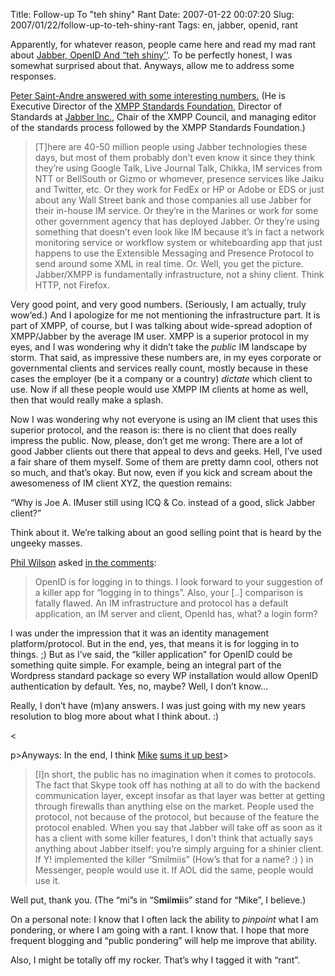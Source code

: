 Title: Follow-up To "teh shiny" Rant
Date: 2007-01-22 00:07:20
Slug: 2007/01/22/follow-up-to-teh-shiny-rant
Tags: en, jabber, openid, rant


Apparently, for whatever reason, people came here and read my mad rant about
[Jabber, OpenID And “teh shiny’‘][1]. To be perfectly honest, I was somewhat
surprised about that. Anyways, allow me to address some responses.

[Peter Saint-Andre answered with some interesting numbers.][2] (He is
Executive Director of the [XMPP Standards Foundation][3], Director of
Standards at [Jabber Inc.][4], Chair of the XMPP Council, and managing editor
of the standards process followed by the XMPP Standards Foundation.)

> [T]here are 40-50 million people using Jabber technologies these days, but
most of them probably don’t even know it since they think they’re using Google
Talk, Live Journal Talk, Chikka, IM services from NTT or BellSouth or Gizmo or
whomever, presence services like Jaiku and Twitter, etc. Or they work for
FedEx or HP or Adobe or EDS or just about any Wall Street bank and those
companies all use Jabber for their in-house IM service. Or they’re in the
Marines or work for some other government agency that has deployed Jabber. Or
they’re using something that doesn’t even look like IM because it’s in fact a
network monitoring service or workflow system or whiteboarding app that just
happens to use the Extensible Messaging and Presence Protocol to send around
some XML in real time. Or. Well, you get the picture. Jabber/XMPP is
fundamentally infrastructure, not a shiny client. Think HTTP, not Firefox.

Very good point, and very good numbers. (Seriously, I am actually, truly
wow’ed.) And I apologize for me not mentioning the infrastructure part. It is
part of XMPP, of course, but I was talking about wide-spread adoption of
XMPP/Jabber by the average IM user. XMPP is a superior protocol in my eyes,
and I was wondering why it didn’t take the _public_ IM landscape by storm.
That said, as impressive these numbers are, in my eyes corporate or
governmental clients and services really count, mostly because in these cases
the employer (be it a company or a country) _dictate_ which client to use. Now
if all these people would use XMPP IM clients at home as well, then that would
really make a splash.

Now I was wondering why not everyone is using an IM client that uses this
superior protocol, and the reason is: there is no client that does really
impress the public. Now, please, don’t get me wrong: There are a lot of good
Jabber clients out there that appeal to devs and geeks. Hell, I’ve used a fair
share of them myself. Some of them are pretty damn cool, others not so much,
and that’s okay. But now, even if you kick and scream about the awesomeness of
IM client XYZ, the question remains:

“Why is Joe A. IMuser still using ICQ & Co. instead of a good, slick Jabber
client?”

Think about it. We’re talking about an good selling point that is heard by the
ungeeky masses.

[Phil Wilson][5] asked [in the comments][6]:

> OpenID is for logging in to things. I look forward to your suggestion of a
killer app for “logging in to things”. Also, your [..] comparison is fatally
flawed. An IM infrastructure and protocol has a default application, an IM
server and client, OpenId has, what? a login form?

I was under the impression that it was an identity management
platform/protocol. But in the end, yes, that means it is for logging in to
things. ;) But as I’ve said, the “killer application” for OpenID could be
something quite simple. For example, being an integral part of the Wordpress
standard package so every WP installation would allow OpenID authentication by
default. Yes, no, maybe? Well, I don’t know…

Really, I don’t have (m)any answers. I was just going with my new years
resolution to blog more about what I think about. :)

<

p>Anyways: In the end, I think [Mike][7] [sums it up best][8]>

> [I]n short, the public has no imagination when it comes to protocols. The
fact that Skype took off has nothing at all to do with the backend
communication layer, except insofar as that layer was better at getting
through firewalls than anything else on the market. People used the protocol,
not because of the protocol, but because of the feature the protocol enabled.
When you say that Jabber will take off as soon as it has a client with some
killer features, I don’t think that actually says anything about Jabber
itself: you’re simply arguing for a shinier client. If Y! implemented the
killer “Smilmiis” (How’s that for a name? :) ) in Messenger, people would use
it. If AOL did the same, people would use it.

Well put, thank you. (The “mi”s in “S**mi**l**mi**is” stand for “Mike”, I
believe.)

On a personal note: I know that I often lack the ability to _pinpoint_ what I
am pondering, or where I am going with a rant. I know that. I hope that more
frequent blogging and “public pondering” will help me improve that ability.

Also, I might be totally off my rocker. That’s why I tagged it with “rant”.

   [1]: http://carlo.zottmann.org/2007/01/19/jabber-openid-and-teh-shiny
   [2]: http://saint-andre.com/blog/2007-01.html#2007-01-19T12:37
   [3]: http://www.xmpp.org/xsf/
   [4]: http://www.jabber.com/
   [5]: http://philwilson.org/blog/
   [6]: http://carlo.zottmann.org/2007/01/19/jabber-openid-and-teh-shiny/#comment-5135
   [7]: http://www.mikewest.org/
   [8]: http://</p
